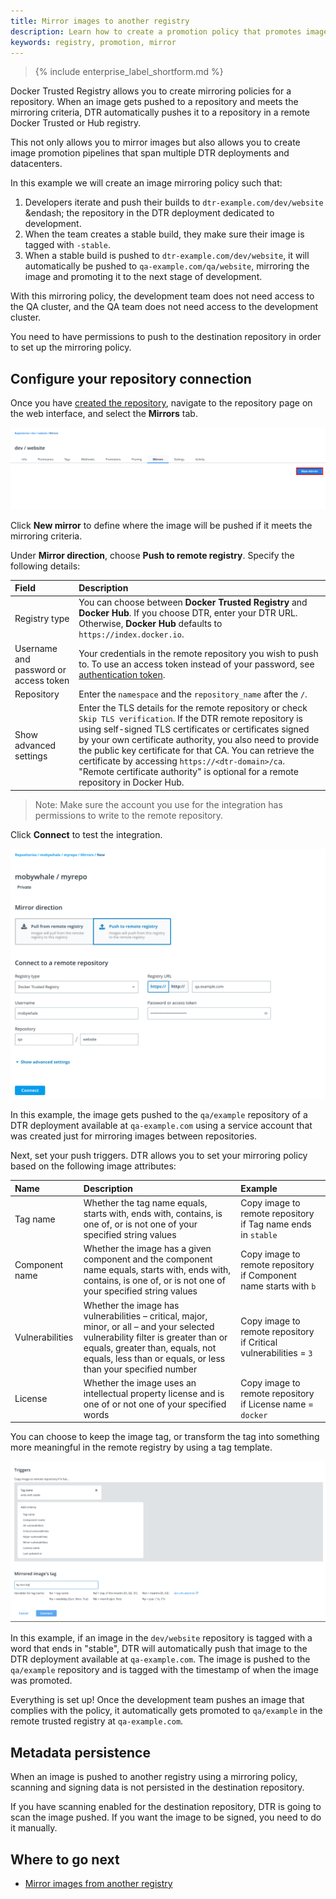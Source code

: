 ```yaml
---
title: Mirror images to another registry
description: Learn how to create a promotion policy that promotes images to an external registry, creating a DTR mirror.
keywords: registry, promotion, mirror
---
```


>{% include enterprise_label_shortform.md %}

Docker Trusted Registry allows you to create mirroring policies for a repository.
When an image gets pushed to a repository and meets the mirroring criteria,
DTR automatically pushes it to a repository in a remote Docker Trusted or Hub registry.

This not only allows you to mirror images but also allows you to create
image promotion pipelines that span multiple DTR deployments and datacenters.

In this example we will create an image mirroring policy such that:

1. Developers iterate and push their builds to `dtr-example.com/dev/website` &endash; the
repository in the DTR deployment dedicated to development.
2. When the team creates a stable build, they make sure their image is tagged
with `-stable`.
3. When a stable build is pushed to `dtr-example.com/dev/website`, it will
automatically be pushed to `qa-example.com/qa/website`, mirroring the image and
promoting it to the next stage of development.

With this mirroring policy, the development team does not need access to the
QA cluster, and the QA team does not need access to the development
cluster.

You need to have permissions to push to the destination repository in order to set up the mirroring policy.

## Configure your repository connection

Once you have [created the repository](../manage-images/index.md), navigate to
the repository page on the web interface, and select the **Mirrors** tab.

  ![create integration](../../images/push-mirror-2.png)

Click **New mirror** to define where the image will be pushed if it meets the mirroring criteria.

Under **Mirror direction**, choose **Push to remote registry**. Specify the following details:

| Field                | Description                                   |
|:---------------------|:----------------------------------------------|
| Registry type  | You can choose between **Docker Trusted Registry** and **Docker Hub**. If you choose DTR, enter your DTR URL. Otherwise, **Docker Hub** defaults to `https://index.docker.io`. |
| Username and password or access token | Your credentials in the remote repository you wish to push to. To use an access token instead of your password, see [authentication token](../access-tokens.md). |
| Repository | Enter the `namespace` and the `repository_name` after the `/`.|
| Show advanced settings | Enter the TLS details for the remote repository or check `Skip TLS verification`. If the DTR remote repository is using self-signed TLS certificates or certificates signed by your own certificate authority, you also need to provide the public key certificate for that CA. You can retrieve the certificate by accessing `https://<dtr-domain>/ca`. "Remote certificate authority" is optional for a remote repository in Docker Hub. |

> Note: Make sure the account you use for the integration
> has permissions to write to the remote repository.

Click **Connect** to test the integration.

  ![Setting up a push mirroring policy](../../images/push-mirror-2.7.png)

In this example, the image gets pushed to the `qa/example` repository of a
DTR deployment available at `qa-example.com` using a service account
that was created just for mirroring images between repositories.

Next, set your push triggers. DTR allows you to set your mirroring policy based on the following image attributes:

| Name            | Description                              | Example           |
|:----------------|:-----------------------------------------| :----------------|
| Tag name        | Whether the tag name equals, starts with, ends with, contains, is one of, or is not one of your specified string values | Copy image to remote repository if Tag name ends in `stable`|
| Component name  | Whether the image has a given component and the component name equals, starts with, ends with, contains, is one of, or is not one of your specified string values | Copy image to remote repository if Component name starts with `b` |
| Vulnerabilities | Whether the image has vulnerabilities &ndash; critical, major, minor, or all &ndash; and your selected vulnerability filter is greater than or equals, greater than, equals, not equals, less than or equals, or less than your specified number | Copy image to remote repository if Critical vulnerabilities = `3` |
| License         | Whether the image uses an intellectual property license and is one of or not one of your specified words | Copy image to remote repository if License name = `docker` |

You can choose to keep the image tag, or transform the tag into
something more meaningful in the remote registry by using a tag template.

  ![choose policy](../../images/push-mirror-4.png)

In this example, if an image in the `dev/website` repository is tagged with
a word that ends in "stable", DTR will automatically push that image to
the DTR deployment available at `qa-example.com`. The image is pushed to the
`qa/example` repository and is tagged with the timestamp of when the image
was promoted.

Everything is set up! Once the development team pushes an image that complies
with the policy, it automatically gets promoted to `qa/example` in the remote trusted registry at `qa-example.com`.

## Metadata persistence

When an image is pushed to another registry using a mirroring policy, scanning
and signing data is not persisted in the destination repository.

If you have scanning enabled for the destination repository, DTR is going to scan
the image pushed. If you want the image to be signed, you need to do it manually.

## Where to go next

* [Mirror images from another registry](pull-mirror.md)
